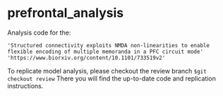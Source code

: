 # prefrontal_analysis
Analysis code for the: 
```
'Structured connectivity exploits NMDA non-linearities to enable flexible encoding of multiple memoranda in a PFC circuit mode'
'https://www.biorxiv.org/content/10.1101/733519v2'
```
To replicate model analysis, please checkout the review branch
`$git checkout review`
There you will find the up-to-date code and replication instructions.

